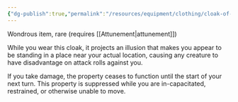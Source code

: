 ```yaml
---
{"dg-publish":true,"permalink":"/resources/equipment/clothing/cloak-of-displacement/"}
---
```


Wondrous item, rare (requires [[Attunement\|attunement]])

While you wear this cloak, it projects an illusion that makes you appear to be standing in a place near your actual location, causing any creature to have disadvantage on attack rolls against you. 

If you take damage, the property ceases to function until the start of your next turn. This property is suppressed while you are in-capacitated, restrained, or otherwise unable to move.